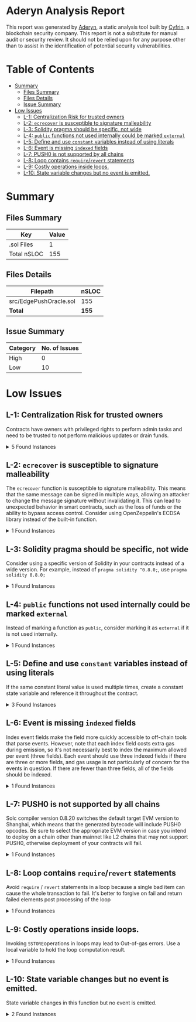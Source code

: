 # Aderyn Analysis Report

This report was generated by [Aderyn](https://github.com/Cyfrin/aderyn), a static analysis tool built by [Cyfrin](https://cyfrin.io), a blockchain security company. This report is not a substitute for manual audit or security review. It should not be relied upon for any purpose other than to assist in the identification of potential security vulnerabilities.
# Table of Contents

- [Summary](#summary)
  - [Files Summary](#files-summary)
  - [Files Details](#files-details)
  - [Issue Summary](#issue-summary)
- [Low Issues](#low-issues)
  - [L-1: Centralization Risk for trusted owners](#l-1-centralization-risk-for-trusted-owners)
  - [L-2: `ecrecover` is susceptible to signature malleability](#l-2-ecrecover-is-susceptible-to-signature-malleability)
  - [L-3: Solidity pragma should be specific, not wide](#l-3-solidity-pragma-should-be-specific-not-wide)
  - [L-4: `public` functions not used internally could be marked `external`](#l-4-public-functions-not-used-internally-could-be-marked-external)
  - [L-5: Define and use `constant` variables instead of using literals](#l-5-define-and-use-constant-variables-instead-of-using-literals)
  - [L-6: Event is missing `indexed` fields](#l-6-event-is-missing-indexed-fields)
  - [L-7: PUSH0 is not supported by all chains](#l-7-push0-is-not-supported-by-all-chains)
  - [L-8: Loop contains `require`/`revert` statements](#l-8-loop-contains-requirerevert-statements)
  - [L-9: Costly operations inside loops.](#l-9-costly-operations-inside-loops)
  - [L-10: State variable changes but no event is emitted.](#l-10-state-variable-changes-but-no-event-is-emitted)


# Summary

## Files Summary

| Key | Value |
| --- | --- |
| .sol Files | 1 |
| Total nSLOC | 155 |


## Files Details

| Filepath | nSLOC |
| --- | --- |
| src/EdgePushOracle.sol | 155 |
| **Total** | **155** |


## Issue Summary

| Category | No. of Issues |
| --- | --- |
| High | 0 |
| Low | 10 |


# Low Issues

## L-1: Centralization Risk for trusted owners

Contracts have owners with privileged rights to perform admin tasks and need to be trusted to not perform malicious updates or drain funds.

<details><summary>5 Found Instances</summary>


- Found in src/EdgePushOracle.sol [Line: 11](src/EdgePushOracle.sol#L11)

	```solidity
	contract EdgePushOracle is Ownable {
	```

- Found in src/EdgePushOracle.sol [Line: 59](src/EdgePushOracle.sol#L59)

	```solidity
	    function addTrustedOracle(address oracle) external onlyOwner {
	```

- Found in src/EdgePushOracle.sol [Line: 70](src/EdgePushOracle.sol#L70)

	```solidity
	    function removeTrustedOracle(address oracle) external onlyOwner {
	```

- Found in src/EdgePushOracle.sol [Line: 224](src/EdgePushOracle.sol#L224)

	```solidity
	    function setDescription(string memory _description) external onlyOwner {
	```

- Found in src/EdgePushOracle.sol [Line: 232](src/EdgePushOracle.sol#L232)

	```solidity
	    function setDecimals(uint8 _decimals) external onlyOwner {
	```

</details>



## L-2: `ecrecover` is susceptible to signature malleability

The `ecrecover` function is susceptible to signature malleability. This means that the same message can be signed in multiple ways, allowing an attacker to change the message signature without invalidating it. This can lead to unexpected behavior in smart contracts, such as the loss of funds or the ability to bypass access control. Consider using OpenZeppelin's ECDSA library instead of the built-in function.

<details><summary>1 Found Instances</summary>


- Found in src/EdgePushOracle.sol [Line: 285](src/EdgePushOracle.sol#L285)

	```solidity
	        return ecrecover(_messageHash, v, r, s); // Recover and return signer address
	```

</details>



## L-3: Solidity pragma should be specific, not wide

Consider using a specific version of Solidity in your contracts instead of a wide version. For example, instead of `pragma solidity ^0.8.0;`, use `pragma solidity 0.8.0;`

<details><summary>1 Found Instances</summary>


- Found in src/EdgePushOracle.sol [Line: 2](src/EdgePushOracle.sol#L2)

	```solidity
	pragma solidity ^0.8.25;
	```

</details>



## L-4: `public` functions not used internally could be marked `external`

Instead of marking a function as `public`, consider marking it as `external` if it is not used internally.

<details><summary>1 Found Instances</summary>


- Found in src/EdgePushOracle.sol [Line: 170](src/EdgePushOracle.sol#L170)

	```solidity
	    function getRoundData(uint80 round)
	```

</details>



## L-5: Define and use `constant` variables instead of using literals

If the same constant literal value is used multiple times, create a constant state variable and reference it throughout the contract.

<details><summary>3 Found Instances</summary>


- Found in src/EdgePushOracle.sol [Line: 277](src/EdgePushOracle.sol#L277)

	```solidity
	        if (v < 27) {
	```

- Found in src/EdgePushOracle.sol [Line: 278](src/EdgePushOracle.sol#L278)

	```solidity
	            v += 27; // Adjust v
	```

- Found in src/EdgePushOracle.sol [Line: 282](src/EdgePushOracle.sol#L282)

	```solidity
	        require(v == 27 || v == 28, "Invalid signature v value"); // Check v value
	```

</details>



## L-6: Event is missing `indexed` fields

Index event fields make the field more quickly accessible to off-chain tools that parse events. However, note that each index field costs extra gas during emission, so it's not necessarily best to index the maximum allowed per event (three fields). Each event should use three indexed fields if there are three or more fields, and gas usage is not particularly of concern for the events in question. If there are fewer than three fields, all of the fields should be indexed.

<details><summary>1 Found Instances</summary>


- Found in src/EdgePushOracle.sol [Line: 37](src/EdgePushOracle.sol#L37)

	```solidity
	    event NewPriceUpdate(
	```

</details>



## L-7: PUSH0 is not supported by all chains

Solc compiler version 0.8.20 switches the default target EVM version to Shanghai, which means that the generated bytecode will include PUSH0 opcodes. Be sure to select the appropriate EVM version in case you intend to deploy on a chain other than mainnet like L2 chains that may not support PUSH0, otherwise deployment of your contracts will fail.

<details><summary>1 Found Instances</summary>


- Found in src/EdgePushOracle.sol [Line: 2](src/EdgePushOracle.sol#L2)

	```solidity
	pragma solidity ^0.8.25;
	```

</details>



## L-8: Loop contains `require`/`revert` statements

Avoid `require` / `revert` statements in a loop because a single bad item can cause the whole transaction to fail. It's better to forgive on fail and return failed elements post processing of the loop

<details><summary>1 Found Instances</summary>


- Found in src/EdgePushOracle.sol [Line: 108](src/EdgePushOracle.sol#L108)

	```solidity
	        for (uint256 i = 0; i < numSignatures; i++) {
	```

</details>



## L-9: Costly operations inside loops.

Invoking `SSTORE`operations in loops may lead to Out-of-gas errors. Use a local variable to hold the loop computation result.

<details><summary>1 Found Instances</summary>


- Found in src/EdgePushOracle.sol [Line: 74](src/EdgePushOracle.sol#L74)

	```solidity
	        for (uint256 i = 0; i < oracles.length; i++) {
	```

</details>



## L-10: State variable changes but no event is emitted.

State variable changes in this function but no event is emitted.

<details><summary>2 Found Instances</summary>


- Found in src/EdgePushOracle.sol [Line: 224](src/EdgePushOracle.sol#L224)

	```solidity
	    function setDescription(string memory _description) external onlyOwner {
	```

- Found in src/EdgePushOracle.sol [Line: 232](src/EdgePushOracle.sol#L232)

	```solidity
	    function setDecimals(uint8 _decimals) external onlyOwner {
	```

</details>



